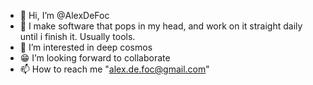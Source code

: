 - 👋 Hi, I’m @AlexDeFoc
- 🤖 I make software that pops in my head, and work on it straight daily until i finish it. Usually tools.
- 👀 I’m interested in deep cosmos
- 😁 I’m looking forward to collaborate
- 📫 How to reach me "alex.de.foc@gmail.com"
